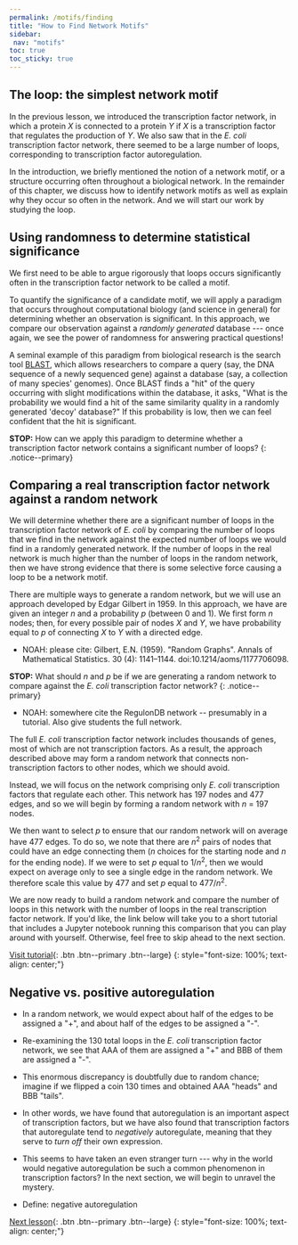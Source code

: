 ```yaml
---
permalink: /motifs/finding
title: "How to Find Network Motifs"
sidebar:
 nav: "motifs"
toc: true
toc_sticky: true
---
```


## The loop: the simplest network motif

In the previous lesson, we introduced the transcription factor network, in which a protein *X* is connected to a protein *Y* if *X* is a transcription factor that regulates the production of *Y*. We also saw that in the *E. coli* transcription factor network, there seemed to be a large number of loops, corresponding to transcription factor autoregulation.

In the introduction, we briefly mentioned the notion of a network motif, or a structure occurring often throughout a biological network. In the remainder of this chapter, we discuss how to identify network motifs as well as explain why they occur so often in the network. And we will start our work by studying the loop.

## Using randomness to determine statistical significance

We first need to be able to argue rigorously that loops occurs significantly often in the transcription factor network to be called a motif.

To quantify the significance of a candidate motif, we will apply a paradigm that occurs throughout computational biology (and science in general) for determining whether an observation is significant. In this approach, we compare our observation against a  *randomly generated* database --- once again, we see the power of randomness for answering practical questions!

A seminal example of this paradigm from biological research is the search tool [BLAST](https://blast.ncbi.nlm.nih.gov/Blast.cgi), which allows researchers to compare a query (say, the DNA sequence of a newly sequenced gene) against a database (say, a collection of many species' genomes). Once BLAST finds a "hit" of the query occurring with slight modifications within the database, it asks, "What is the probability we would find a hit of the same similarity quality in a randomly generated 'decoy' database?" If this probability is low, then we can feel confident that the hit is significant.

**STOP:** How can we apply this paradigm to determine whether a transcription factor network contains a significant number of loops?
{: .notice--primary}

## Comparing a real transcription factor network against a random network

We will determine whether there are a significant number of loops in the transcription factor network of *E. coli* by comparing the number of loops that we find in the network against the expected number of loops we would find in a randomly generated network. If the number of loops in the real network is much higher than the number of loops in the random network, then we have strong evidence that there is some selective force causing a loop to be a network motif.

There are multiple ways to generate a random network, but we will use an approach developed by Edgar Gilbert in 1959. In this approach, we have are given an integer *n* and a probability *p* (between 0 and 1). We first form *n* nodes; then, for every possible pair of nodes *X* and *Y*, we have probability equal to *p* of connecting *X* to *Y* with a directed edge.

* NOAH: please cite:  Gilbert, E.N. (1959). "Random Graphs". Annals of Mathematical Statistics. 30 (4): 1141–1144. doi:10.1214/aoms/1177706098.

**STOP:** What should *n* and *p* be if we are generating a random network to compare against the *E. coli* transcription factor network?
{: .notice--primary}

* NOAH: somewhere cite the RegulonDB network -- presumably in a tutorial. Also give students the full network.

The full *E. coli* transcription factor network includes thousands of genes, most of which are not transcription factors. As a result, the approach described above may form a random network that connects non-transcription factors to other nodes, which we should avoid.

Instead, we will focus on the network comprising only *E. coli* transcription factors that regulate each other. This network has 197 nodes and 477 edges, and so we will begin by forming a random network with *n* = 197 nodes.

We then want to select *p* to ensure that our random network will on average have 477 edges. To do so, we note that there are *n*<sup>2</sup> pairs of nodes that could have an edge connecting them (*n* choices for the starting node and *n* for the ending node). If we were to set *p* equal to 1/*n*<sup>2</sup>, then we would expect on average only to see a single edge in the random network. We therefore scale this value by 477 and set *p* equal to 477/*n*<sup>2</sup>.

We are now ready to build a random network and compare the number of loops in this network with the number of loops in the real transcription factor network. If you'd like, the link below will take you to a short tutorial that includes a Jupyter notebook running this comparison that you can play around with yourself. Otherwise, feel free to skip ahead to the next section.

[Visit tutorial](tutorial_loops){: .btn .btn--primary .btn--large}
{: style="font-size: 100%; text-align: center;"}

## Negative vs. positive autoregulation

* In a random network, we would expect about half of the edges to be assigned a "+", and about half of the edges to be assigned a "-".

* Re-examining the 130 total loops in the *E. coli* transcription factor network, we see that AAA of them are assigned a "+" and BBB of them are assigned a "-".

* This enormous discrepancy is doubtfully due to random chance; imagine if we flipped a coin 130 times and obtained AAA "heads" and BBB "tails".

* In other words, we have found that autoregulation is an important aspect of transcription factors, but we have also found that transcription factors that autoregulate tend to *negatively* autoregulate, meaning that they serve to *turn off* their own expression.

* This seems to have taken an even stranger turn --- why in the world would negative autoregulation be such a common phenomenon in transcription factors? In the next section, we will begin to unravel the mystery.

* Define: negative autoregulation

[Next lesson](nar){: .btn .btn--primary .btn--large}
{: style="font-size: 100%; text-align: center;"}
